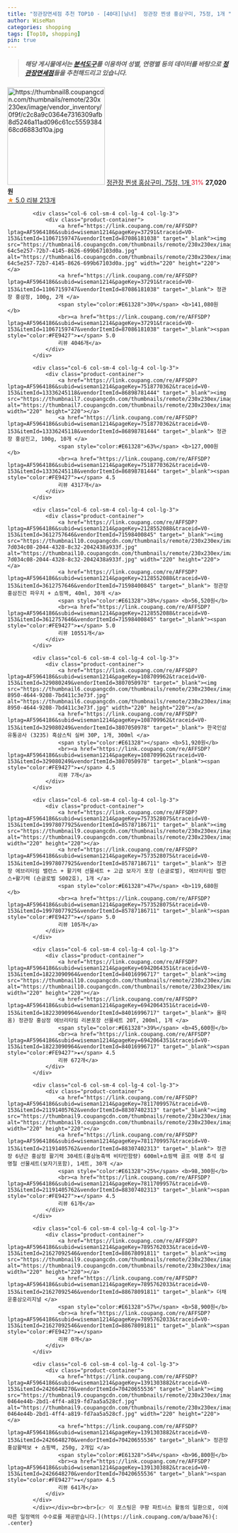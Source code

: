 ```yaml
---
title: "정관장면세점 추천 TOP10 - [40대][남녀]  정관장 찐생 홍삼구미, 75정, 1개 "
author: WiseMan
categories: shopping
tags: [Top10, shopping]
pin: true
---
```


> ##### 해당 게시물에서는 [**분석도구**](https://itemscout.io/)를 이용하여 **성별**, **연령별** 등의 데이터를 바탕으로 [**정관장면세점**](https://link.coupang.com/a/baae76)들을 추천해드리고 있습니다.
<div class="container"><div class="row">
            <div class="col-6 col-sm-4 col-lg-4 col-lg-3">
                <div class="product-container">
                    <a href="https://link.coupang.com/re/AFFSDP?lptag=AF5964186&subid=wiseman1214&pageKey=7737297948&traceid=V0-153&itemId=20807492053&vendorItemId=88060865514" target="_blank"><img src="https://thumbnail8.coupangcdn.com/thumbnails/remote/230x230ex/image/vendor_inventory/0f9f/c2c8a9c0364e7316309afb8d5246a11ad096c61cc555938468cd6883d10a.jpg" alt="https://thumbnail8.coupangcdn.com/thumbnails/remote/230x230ex/image/vendor_inventory/0f9f/c2c8a9c0364e7316309afb8d5246a11ad096c61cc555938468cd6883d10a.jpg" width="220" height="220"></a>
                    <a href="https://link.coupang.com/re/AFFSDP?lptag=AF5964186&subid=wiseman1214&pageKey=7737297948&traceid=V0-153&itemId=20807492053&vendorItemId=88060865514" target="_blank"> 정관장 찐생 홍삼구미, 75정, 1개 </a>
                    <span style="color:#E61328">31%</span> <b>27,020원</b>
                    <br><a href="https://link.coupang.com/re/AFFSDP?lptag=AF5964186&subid=wiseman1214&pageKey=7737297948&traceid=V0-153&itemId=20807492053&vendorItemId=88060865514" target="_blank"><span style="color:#FE9427">★</span> 5.0
                    리뷰 213개</a>
                </div>
            </div>
            
            <div class="col-6 col-sm-4 col-lg-4 col-lg-3">
                <div class="product-container">
                    <a href="https://link.coupang.com/re/AFFSDP?lptag=AF5964186&subid=wiseman1214&pageKey=37291&traceid=V0-153&itemId=11067159747&vendorItemId=87086181038" target="_blank"><img src="https://thumbnail6.coupangcdn.com/thumbnails/remote/230x230ex/image/retail/images/253880287662653-64c5e257-72b7-4145-8626-699b67103d0a.jpg" alt="https://thumbnail6.coupangcdn.com/thumbnails/remote/230x230ex/image/retail/images/253880287662653-64c5e257-72b7-4145-8626-699b67103d0a.jpg" width="220" height="220"></a>
                    <a href="https://link.coupang.com/re/AFFSDP?lptag=AF5964186&subid=wiseman1214&pageKey=37291&traceid=V0-153&itemId=11067159747&vendorItemId=87086181038" target="_blank"> 정관장 홍삼정, 100g, 2개 </a>
                    <span style="color:#E61328">30%</span> <b>141,080원</b>
                    <br><a href="https://link.coupang.com/re/AFFSDP?lptag=AF5964186&subid=wiseman1214&pageKey=37291&traceid=V0-153&itemId=11067159747&vendorItemId=87086181038" target="_blank"><span style="color:#FE9427">★</span> 5.0
                    리뷰 4046개</a>
                </div>
            </div>
            
            <div class="col-6 col-sm-4 col-lg-4 col-lg-3">
                <div class="product-container">
                    <a href="https://link.coupang.com/re/AFFSDP?lptag=AF5964186&subid=wiseman1214&pageKey=7518770362&traceid=V0-153&itemId=13336245118&vendorItemId=86898781444" target="_blank"><img src="https://thumbnail7.coupangcdn.com/thumbnails/remote/230x230ex/image/vendor_inventory/cf41/bcfd219308eff88fc5d488eb0c16bc1752a97ae382f889ef35dd9b317ec5.jpg" alt="https://thumbnail7.coupangcdn.com/thumbnails/remote/230x230ex/image/vendor_inventory/cf41/bcfd219308eff88fc5d488eb0c16bc1752a97ae382f889ef35dd9b317ec5.jpg" width="220" height="220"></a>
                    <a href="https://link.coupang.com/re/AFFSDP?lptag=AF5964186&subid=wiseman1214&pageKey=7518770362&traceid=V0-153&itemId=13336245118&vendorItemId=86898781444" target="_blank"> 정관장 홍삼진고, 100g, 10개 </a>
                    <span style="color:#E61328">63%</span> <b>127,000원</b>
                    <br><a href="https://link.coupang.com/re/AFFSDP?lptag=AF5964186&subid=wiseman1214&pageKey=7518770362&traceid=V0-153&itemId=13336245118&vendorItemId=86898781444" target="_blank"><span style="color:#FE9427">★</span> 4.5
                    리뷰 4317개</a>
                </div>
            </div>
            
            <div class="col-6 col-sm-4 col-lg-4 col-lg-3">
                <div class="product-container">
                    <a href="https://link.coupang.com/re/AFFSDP?lptag=AF5964186&subid=wiseman1214&pageKey=2128552088&traceid=V0-153&itemId=3612757646&vendorItemId=71598400845" target="_blank"><img src="https://thumbnail10.coupangcdn.com/thumbnails/remote/230x230ex/image/retail/images/4430443271925886-7d034c08-2044-4328-8c32-2042438a933f.jpg" alt="https://thumbnail10.coupangcdn.com/thumbnails/remote/230x230ex/image/retail/images/4430443271925886-7d034c08-2044-4328-8c32-2042438a933f.jpg" width="220" height="220"></a>
                    <a href="https://link.coupang.com/re/AFFSDP?lptag=AF5964186&subid=wiseman1214&pageKey=2128552088&traceid=V0-153&itemId=3612757646&vendorItemId=71598400845" target="_blank"> 정관장 홍삼진건 파우치 + 쇼핑백, 40ml, 30개 </a>
                    <span style="color:#E61328">38%</span> <b>56,520원</b>
                    <br><a href="https://link.coupang.com/re/AFFSDP?lptag=AF5964186&subid=wiseman1214&pageKey=2128552088&traceid=V0-153&itemId=3612757646&vendorItemId=71598400845" target="_blank"><span style="color:#FE9427">★</span> 5.0
                    리뷰 10551개</a>
                </div>
            </div>
            
            <div class="col-6 col-sm-4 col-lg-4 col-lg-3">
                <div class="product-container">
                    <a href="https://link.coupang.com/re/AFFSDP?lptag=AF5964186&subid=wiseman1214&pageKey=108709962&traceid=V0-153&itemId=329080249&vendorItemId=3807050978" target="_blank"><img src="https://thumbnail6.coupangcdn.com/thumbnails/remote/230x230ex/image/vendor_inventory/images/2018/07/11/16/7/3ce2cb12-8950-4644-9208-7bd411c3e73f.jpg" alt="https://thumbnail6.coupangcdn.com/thumbnails/remote/230x230ex/image/vendor_inventory/images/2018/07/11/16/7/3ce2cb12-8950-4644-9208-7bd411c3e73f.jpg" width="220" height="220"></a>
                    <a href="https://link.coupang.com/re/AFFSDP?lptag=AF5964186&subid=wiseman1214&pageKey=108709962&traceid=V0-153&itemId=329080249&vendorItemId=3807050978" target="_blank"> 한국인삼유통공사 (3235) 흑삼스틱 실버 30P, 1개, 300ml </a>
                    <span style="color:#E61328"></span> <b>51,920원</b>
                    <br><a href="https://link.coupang.com/re/AFFSDP?lptag=AF5964186&subid=wiseman1214&pageKey=108709962&traceid=V0-153&itemId=329080249&vendorItemId=3807050978" target="_blank"><span style="color:#FE9427">★</span> 4.5
                    리뷰 7개</a>
                </div>
            </div>
            
            <div class="col-6 col-sm-4 col-lg-4 col-lg-3">
                <div class="product-container">
                    <a href="https://link.coupang.com/re/AFFSDP?lptag=AF5964186&subid=wiseman1214&pageKey=7573528075&traceid=V0-153&itemId=19978077925&vendorItemId=85787186711" target="_blank"><img src="https://thumbnail9.coupangcdn.com/thumbnails/remote/230x230ex/image/vendor_inventory/5b41/95b4cdcc6da22ef144dc87246caf9d49962bba13aba0ac1885f63bcba182.png" alt="https://thumbnail9.coupangcdn.com/thumbnails/remote/230x230ex/image/vendor_inventory/5b41/95b4cdcc6da22ef144dc87246caf9d49962bba13aba0ac1885f63bcba182.png" width="220" height="220"></a>
                    <a href="https://link.coupang.com/re/AFFSDP?lptag=AF5964186&subid=wiseman1214&pageKey=7573528075&traceid=V0-153&itemId=19978077925&vendorItemId=85787186711" target="_blank"> 정관장 에브리타임 밸런스 + 활기력 선물세트 + 고급 보자기 포장 (숀글로벌), 에브리타임 밸런스+활기력 (숀글로벌 S002호), 1개 </a>
                    <span style="color:#E61328">47%</span> <b>119,680원</b>
                    <br><a href="https://link.coupang.com/re/AFFSDP?lptag=AF5964186&subid=wiseman1214&pageKey=7573528075&traceid=V0-153&itemId=19978077925&vendorItemId=85787186711" target="_blank"><span style="color:#FE9427">★</span> 5.0
                    리뷰 105개</a>
                </div>
            </div>
            
            <div class="col-6 col-sm-4 col-lg-4 col-lg-3">
                <div class="product-container">
                    <a href="https://link.coupang.com/re/AFFSDP?lptag=AF5964186&subid=wiseman1214&pageKey=6942064351&traceid=V0-153&itemId=18223090964&vendorItemId=84016996717" target="_blank"><img src="https://thumbnail10.coupangcdn.com/thumbnails/remote/230x230ex/image/vendor_inventory/1b55/a1c178246c6b3cfe7f446b22a8d4801034cc66d4d8379ea55162721c67c2.jpg" alt="https://thumbnail10.coupangcdn.com/thumbnails/remote/230x230ex/image/vendor_inventory/1b55/a1c178246c6b3cfe7f446b22a8d4801034cc66d4d8379ea55162721c67c2.jpg" width="220" height="220"></a>
                    <a href="https://link.coupang.com/re/AFFSDP?lptag=AF5964186&subid=wiseman1214&pageKey=6942064351&traceid=V0-153&itemId=18223090964&vendorItemId=84016996717" target="_blank"> 올따옴) 정관장 홍삼정 에브리타임 리본포장 선물세트 20T, 200ml, 1개 </a>
                    <span style="color:#E61328">39%</span> <b>45,600원</b>
                    <br><a href="https://link.coupang.com/re/AFFSDP?lptag=AF5964186&subid=wiseman1214&pageKey=6942064351&traceid=V0-153&itemId=18223090964&vendorItemId=84016996717" target="_blank"><span style="color:#FE9427">★</span> 4.5
                    리뷰 672개</a>
                </div>
            </div>
            
            <div class="col-6 col-sm-4 col-lg-4 col-lg-3">
                <div class="product-container">
                    <a href="https://link.coupang.com/re/AFFSDP?lptag=AF5964186&subid=wiseman1214&pageKey=7811709957&traceid=V0-153&itemId=21191405762&vendorItemId=88307402313" target="_blank"><img src="https://thumbnail9.coupangcdn.com/thumbnails/remote/230x230ex/image/vendor_inventory/2c3a/72039279aef2e9190d5509e951da0381d3607d1b2b4668eb2276ef65af1f.jpg" alt="https://thumbnail9.coupangcdn.com/thumbnails/remote/230x230ex/image/vendor_inventory/2c3a/72039279aef2e9190d5509e951da0381d3607d1b2b4668eb2276ef65af1f.jpg" width="220" height="220"></a>
                    <a href="https://link.coupang.com/re/AFFSDP?lptag=AF5964186&subid=wiseman1214&pageKey=7811709957&traceid=V0-153&itemId=21191405762&vendorItemId=88307402313" target="_blank"> 정관장 6년근 홍삼정 활기력 30세트(홍삼농축액 비타민함량) 600ml+쇼핑백 골프 여행 추석 설 명절 선물세트(보자기포함), 1세트, 30개 </a>
                    <span style="color:#E61328">25%</span> <b>98,300원</b>
                    <br><a href="https://link.coupang.com/re/AFFSDP?lptag=AF5964186&subid=wiseman1214&pageKey=7811709957&traceid=V0-153&itemId=21191405762&vendorItemId=88307402313" target="_blank"><span style="color:#FE9427">★</span> 4.5
                    리뷰 61개</a>
                </div>
            </div>
            
            <div class="col-6 col-sm-4 col-lg-4 col-lg-3">
                <div class="product-container">
                    <a href="https://link.coupang.com/re/AFFSDP?lptag=AF5964186&subid=wiseman1214&pageKey=7895762033&traceid=V0-153&itemId=21627092546&vendorItemId=88678091811" target="_blank"><img src="https://thumbnail9.coupangcdn.com/thumbnails/remote/230x230ex/image/vendor_inventory/da1c/1d78ed591764ba45ff76b0a975ea78ccccd458f4df9d3cd4a02821a72c45.png" alt="https://thumbnail9.coupangcdn.com/thumbnails/remote/230x230ex/image/vendor_inventory/da1c/1d78ed591764ba45ff76b0a975ea78ccccd458f4df9d3cd4a02821a72c45.png" width="220" height="220"></a>
                    <a href="https://link.coupang.com/re/AFFSDP?lptag=AF5964186&subid=wiseman1214&pageKey=7895762033&traceid=V0-153&itemId=21627092546&vendorItemId=88678091811" target="_blank"> 더채운홍삼오리지널 </a>
                    <span style="color:#E61328">57%</span> <b>58,900원</b>
                    <br><a href="https://link.coupang.com/re/AFFSDP?lptag=AF5964186&subid=wiseman1214&pageKey=7895762033&traceid=V0-153&itemId=21627092546&vendorItemId=88678091811" target="_blank"><span style="color:#FE9427">★</span> 
                    리뷰 0개</a>
                </div>
            </div>
            
            <div class="col-6 col-sm-4 col-lg-4 col-lg-3">
                <div class="product-container">
                    <a href="https://link.coupang.com/re/AFFSDP?lptag=AF5964186&subid=wiseman1214&pageKey=1391303882&traceid=V0-153&itemId=2426648270&vendorItemId=70420655536" target="_blank"><img src="https://thumbnail9.coupangcdn.com/thumbnails/remote/230x230ex/image/retail/images/1131405841408476-0464e44b-2bd1-4ff4-a819-fd7aa5a528cf.jpg" alt="https://thumbnail9.coupangcdn.com/thumbnails/remote/230x230ex/image/retail/images/1131405841408476-0464e44b-2bd1-4ff4-a819-fd7aa5a528cf.jpg" width="220" height="220"></a>
                    <a href="https://link.coupang.com/re/AFFSDP?lptag=AF5964186&subid=wiseman1214&pageKey=1391303882&traceid=V0-153&itemId=2426648270&vendorItemId=70420655536" target="_blank"> 정관장 홍삼활력보 + 쇼핑백, 250g, 2개입 </a>
                    <span style="color:#E61328">54%</span> <b>96,800원</b>
                    <br><a href="https://link.coupang.com/re/AFFSDP?lptag=AF5964186&subid=wiseman1214&pageKey=1391303882&traceid=V0-153&itemId=2426648270&vendorItemId=70420655536" target="_blank"><span style="color:#FE9427">★</span> 4.5
                    리뷰 641개</a>
                </div>
            </div>
            </div></div><br><br>[👉 이 포스팅은 쿠팡 파트너스 활동의 일환으로, 이에 따른 일정액의 수수료를 제공받습니다.](https://link.coupang.com/a/baae76){: .center}